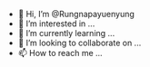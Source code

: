 - 👋 Hi, I’m @Rungnapayuenyung
- 👀 I’m interested in ...
- 🌱 I’m currently learning ...
- 💞️ I’m looking to collaborate on ...
- 📫 How to reach me ...

<!---
Rungnapayuenyung/Rungnapayuenyung is a ✨ special ✨ repository because its `README.md` (this file) appears on your GitHub profile.
You can click the Preview link to take a look at your changes.
--->
